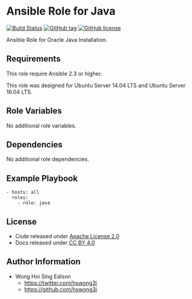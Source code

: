 Ansible Role for Java
=====================

[![Build Status](https://travis-ci.org/alvistack/ansible-role-java.svg?branch=master)](https://travis-ci.org/alvistack/ansible-role-java)
[![GitHub tag](https://img.shields.io/github/tag/alvistack/ansible-role-java.svg)](https://github.com/alvistack/ansible-role-java)
[![GitHub license](https://img.shields.io/github/license/alvistack/ansible-role-java.svg)](https://github.com/alvistack/ansible-role-java/blob/master/LICENSE)

Ansible Role for Oracle Java Installation.

Requirements
------------

This role require Ansible 2.3 or higher.

This role was designed for Ubuntu Server 14.04 LTS and Ubuntu Server 16.04 LTS.

Role Variables
--------------

No additional role variables.

Dependencies
------------

No additional role dependencies.

Example Playbook
----------------

    - hosts: all
      roles:
        - role: java

License
-------

-   Code released under [Apache License 2.0](https://github.com/alvistack/ansible-role-java/blob/master/LICENSE)
-   Docs released under [CC BY 4.0](http://creativecommons.org/licenses/by/4.0/)

Author Information
------------------

-   Wong Hoi Sing Edison
    -   <https://twitter.com/hswong3i>
    -   <https://github.com/hswong3i>

